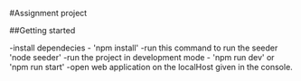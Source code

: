 #Assignment project

##Getting started

-install dependecies - 'npm install'
-run this command to run the seeder 'node seeder'
-run the project in development mode - 'npm run dev' or 'npm run start'
-open web application on the localHost given in the console.
